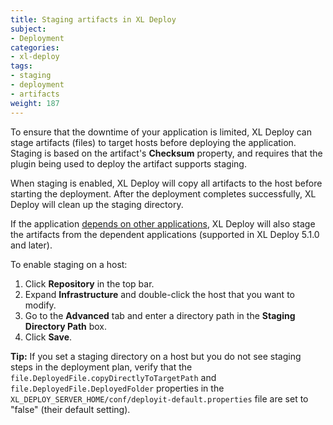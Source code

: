 ```yaml
---
title: Staging artifacts in XL Deploy
subject:
- Deployment
categories:
- xl-deploy
tags:
- staging
- deployment
- artifacts
weight: 187
---
```


To ensure that the downtime of your application is limited, XL Deploy can stage artifacts (files) to target hosts before deploying the application. Staging is based on the artifact's **Checksum** property, and requires that the plugin being used to deploy the artifact supports staging.

When staging is enabled, XL Deploy will copy all artifacts to the host before starting the deployment. After the deployment completes successfully, XL Deploy will clean up the staging directory.

If the application [depends on other applications](/xl-deploy/concept/application-dependencies-in-xl-deploy.html), XL Deploy will also stage the artifacts from the dependent applications (supported in XL Deploy 5.1.0 and later).

To enable staging on a host:

1. Click **Repository** in the top bar.
1. Expand **Infrastructure** and double-click the host that you want to modify.
1. Go to the **Advanced** tab and enter a directory path in the **Staging Directory Path** box.
1. Click **Save**.

**Tip:** If you set a staging directory on a host but you do not see staging steps in the deployment plan, verify that the `file.DeployedFile.copyDirectlyToTargetPath` and `file.DeployedFile.DeployedFolder` properties in the `XL_DEPLOY_SERVER_HOME/conf/deployit-default.properties` file are set to "false" (their default setting).
